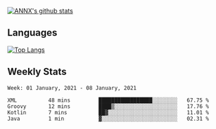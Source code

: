 [![ANNX's github stats](https://github-readme-stats.vercel.app/api?username=NXAN2901&count_private=true&show_icons=true&theme=vue)](https://github.com/NXAN2901)

## Languages
[![Top Langs](https://github-readme-stats.vercel.app/api/top-langs/?username=NXAN2901)](https://github.com/NXAN2901)

## Weekly Stats
<!--START_SECTION:waka-->
```text
Week: 01 January, 2021 - 08 January, 2021

XML          48 mins         █████████████████░░░░░░░░   67.75 % 
Groovy       12 mins         ████▒░░░░░░░░░░░░░░░░░░░░   17.76 % 
Kotlin       7 mins          ██▓░░░░░░░░░░░░░░░░░░░░░░   11.01 % 
Java         1 min           ▓░░░░░░░░░░░░░░░░░░░░░░░░   02.31 % 
```
<!--END_SECTION:waka-->
